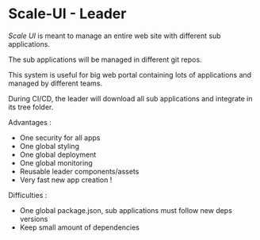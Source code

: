 # Scale-UI  - Leader

_Scale UI_ is meant to manage an entire web site with different sub applications.

The sub applications will be managed in different git repos.

This system is useful for big web portal containing lots of applications and managed by different teams.

During CI/CD, the leader will download all sub applications and integrate in its tree folder.

Advantages :
 - One security for all apps
 - One global styling
 - One global deployment
 - One global monitoring
 - Reusable leader components/assets
 - Very fast new app creation !

Difficulties :
 - One global package.json, sub applications must follow new deps versions
 - Keep small amount of dependencies

